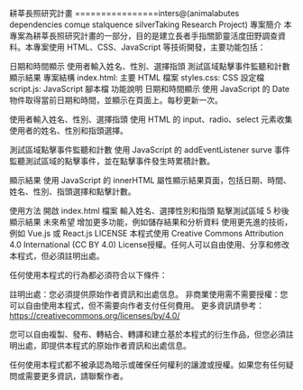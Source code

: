 耕莘長照研究計畫
================inters@(animalabutes dependencies comце stalquence silverTaking Research Project)
專案簡介
本專案為耕莘長照研究計畫的一部分，目的是建立長者手指關節靈活度田野調查資料。本專案使用 HTML、CSS、JavaScript 等技術開發，主要功能包括：

日期和時間顯示
使用者輸入姓名、性別、選擇指頭
測試區域點擊事件監聽和計數
顯示結果
專案結構
index.html: 主要 HTML 檔案
styles.css: CSS 設定檔
script.js: JavaScript 腳本檔
功能說明
日期和時間顯示
使用 JavaScript 的 Date 物件取得當前日期和時間，並顯示在頁面上。每秒更新一次。

使用者輸入姓名、性別、選擇指頭
使用 HTML 的 input、radio、select 元素收集使用者的姓名、性別和指頭選擇。

測試區域點擊事件監聽和計數
使用 JavaScript 的 addEventListener surve 事件監聽測試區域的點擊事件，並在點擊事件發生時累積計數。

顯示結果
使用 JavaScript 的 innerHTML 屬性顯示結果頁面，包括日期、時間、姓名、性別、指頭選擇和點擊計數。

使用方法
開啟 index.html 檔案
輸入姓名、選擇性別和指頭
點擊測試區域
5 秒後顯示結果
未來希望
增加更多功能，例如儲存結果和分析資料
使用更先進的技術，例如 Vue.js 或 React.js
LICENSE
本程式使用 Creative Commons Attribution 4.0 International (CC BY 4.0) License授權。任何人可以自由使用、分享和修改本程式，但必須註明出處。

任何使用本程式的行為都必須符合以下條件：

註明出處：您必須提供原始作者資訊和出處信息。
非商業使用需不需要授權：您可以自由使用本程式，但不需要向作者支付任何費用。
更多資訊請參考：https://creativecommons.org/licenses/by/4.0/

您可以自由複製、發布、轉結合、轉譯和建立基於本程式的衍生作品，但您必須註明出處，即提供本程式的原始作者資訊和出處信息。

任何使用本程式都不被承認為暗示或確保任何權利的讓渡或授權。如果您有任何疑問或需要更多資訊，請聯繫作者。

